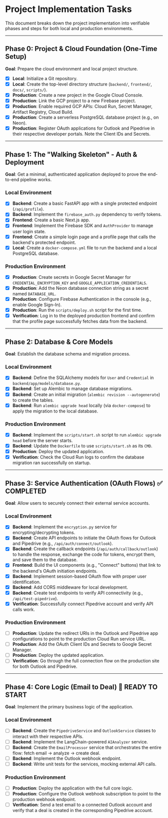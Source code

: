 # Project Implementation Tasks

This document breaks down the project implementation into verifiable phases and steps for both local and production environments.

---

## Phase 0: Project & Cloud Foundation (One-Time Setup)

**Goal**: Prepare the cloud environment and local project structure.

-   [x] **Local**: Initialize a Git repository.
-   [x] **Local**: Create the top-level directory structure (`backend/`, `frontend/`, `docs/`, `scripts/`).
-   [x] **Production**: Create a new project in the Google Cloud Console.
-   [x] **Production**: Link the GCP project to a new Firebase project.
-   [x] **Production**: Enable required GCP APIs: Cloud Run, Secret Manager, Artifact Registry, Cloud Build.
-   [x] **Production**: Create a serverless PostgreSQL database project (e.g., on Neon).
-   [x] **Production**: Register OAuth applications for Outlook and Pipedrive in their respective developer portals. Note the Client IDs and Secrets.

---

## Phase 1: The "Walking Skeleton" - Auth & Deployment

**Goal**: Get a minimal, authenticated application deployed to prove the end-to-end pipeline works.

### Local Environment

-   [x] **Backend**: Create a basic FastAPI app with a single protected endpoint (`/api/profile`).
-   [x] **Backend**: Implement the `firebase_auth.py` dependency to verify tokens.
-   [x] **Frontend**: Create a basic Next.js app.
-   [x] **Frontend**: Implement the Firebase SDK and `AuthProvider` to manage user login state.
-   [x] **Frontend**: Create a simple login page and a profile page that calls the backend's protected endpoint.
-   [x] **Local**: Create a `docker-compose.yml` file to run the backend and a local PostgreSQL database.

### Production Environment

-   [x] **Production**: Create secrets in Google Secret Manager for `CREDENTIAL_ENCRYPTION_KEY` and `GOOGLE_APPLICATION_CREDENTIALS`.
-   [x] **Production**: Add the Neon database connection string as a secret named `DATABASE_URL`.
-   [x] **Production**: Configure Firebase Authentication in the console (e.g., enable Google Sign-In).
-   [x] **Production**: Run the `scripts/deploy.sh` script for the first time.
-   [x] **Verification**: Log in to the deployed production frontend and confirm that the profile page successfully fetches data from the backend.

---

## Phase 2: Database & Core Models

**Goal**: Establish the database schema and migration process.

### Local Environment

-   [x] **Backend**: Define the SQLAlchemy models for `User` and `Credential` in `backend/app/models/database.py`.
-   [x] **Backend**: Set up Alembic to manage database migrations.
-   [x] **Backend**: Create an initial migration (`alembic revision --autogenerate`) to create the tables.
-   [x] **Backend**: Run `alembic upgrade head` locally (via `docker-compose`) to apply the migration to the local database.

### Production Environment

-   [x] **Backend**: Implement the `scripts/start.sh` script to run `alembic upgrade head` before the server starts.
-   [x] **Backend**: Update the `Dockerfile` to use `scripts/start.sh` as its `CMD`.
-   [x] **Production**: Deploy the updated application.
-   [x] **Verification**: Check the Cloud Run logs to confirm the database migration ran successfully on startup.

---

## Phase 3: Service Authentication (OAuth Flows) ✅ COMPLETED

**Goal**: Allow users to securely connect their external service accounts.

### Local Environment

-   [x] **Backend**: Implement the `encryption.py` service for encrypting/decrypting tokens.
-   [x] **Backend**: Create API endpoints to initiate the OAuth flows for Outlook and Pipedrive (e.g., `/api/auth/connect/outlook`).
-   [x] **Backend**: Create the callback endpoints (`/api/auth/callback/outlook`) to handle the response, exchange the code for tokens, encrypt them, and save them to the database.
-   [x] **Frontend**: Build the UI components (e.g., "Connect" buttons) that link to the backend's OAuth initiation endpoints.
-   [x] **Backend**: Implement session-based OAuth flow with proper user identification.
-   [x] **Backend**: Add CORS middleware for local development.
-   [x] **Backend**: Create test endpoints to verify API connectivity (e.g., `/api/test-pipedrive`).
-   [x] **Verification**: Successfully connect Pipedrive account and verify API calls work.

### Production Environment

-   [ ] **Production**: Update the redirect URIs in the Outlook and Pipedrive app configurations to point to the production Cloud Run service URL.
-   [ ] **Production**: Add the OAuth Client IDs and Secrets to Google Secret Manager.
-   [ ] **Production**: Deploy the updated application.
-   [ ] **Verification**: Go through the full connection flow on the production site for both Outlook and Pipedrive.

---

## Phase 4: Core Logic (Email to Deal) 🚀 READY TO START

**Goal**: Implement the primary business logic of the application.

### Local Environment

-   [ ] **Backend**: Create the `PipedriveService` and `OutlookService` classes to interact with their respective APIs.
-   [ ] **Backend**: Implement the LangChain-powered `AIAnalyzer` service.
-   [ ] **Backend**: Create the `EmailProcessor` service that orchestrates the entire flow: fetch email -> analyze -> create deal.
-   [ ] **Backend**: Implement the Outlook webhook endpoint.
-   [ ] **Backend**: Write unit tests for the services, mocking external API calls.

### Production Environment

-   [ ] **Production**: Deploy the application with the full core logic.
-   [ ] **Production**: Configure the Outlook webhook subscription to point to the production webhook endpoint.
-   [ ] **Verification**: Send a test email to a connected Outlook account and verify that a deal is created in the corresponding Pipedrive account.